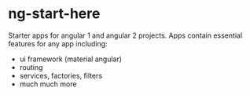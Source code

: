 ng-start-here
================

Starter apps for angular 1 and angular 2 projects. Apps contain essential features for any app including:
- ui framework (material angular)
- routing 
- services, factories, filters
- much much more 
